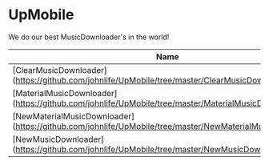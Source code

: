 UpMobile
========
We do our best MusicDownloader's in the world!

Name | Demo
--- | ---
[ClearMusicDownloader] (https://github.com/johnlife/UpMobile/tree/master/ClearMusicDownloader) | 
[MaterialMusicDownloader] (https://github.com/johnlife/UpMobile/tree/master/MaterialMusicDownloader) | 
[NewMaterialMusicDownloader] (https://github.com/johnlife/UpMobile/tree/master/NewMaterialMusicDownloader) | 
[NewMusicDownloader] (https://github.com/johnlife/UpMobile/tree/master/NewMusicDownloader) | 
